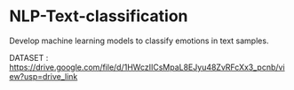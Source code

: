 # NLP-Text-classification
Develop machine learning models to classify emotions in text samples.

DATASET : https://drive.google.com/file/d/1HWczIICsMpaL8EJyu48ZvRFcXx3_pcnb/view?usp=drive_link
